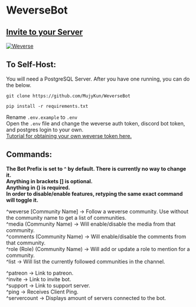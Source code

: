 # WeverseBot

## [Invite to your Server](https://discord.com/oauth2/authorize?client_id=864670527187451914&scope=bot&permissions=2952997936)

<a href="https://top.gg/bot/864670527187451914">
  <img src="https://top.gg/api/widget/864670527187451914.svg" alt="Weverse" />
  </a>

## To Self-Host:

You will need a PostgreSQL Server. After you have one running, you can do the below.  

``git clone https://github.com/MujyKun/WeverseBot``  

``pip install -r requirements.txt``

Rename `.env.example` to `.env`  
Open the `.env` file and change the weverse auth token, discord bot token, and postgres login to your own.  
[Tutorial for obtaining your own weverse token here.](https://weverse.readthedocs.io/en/latest/api.html#get-account-token)

## Commands:

**The Bot Prefix is set to `^` by default. There is currently no way to change it.**  
**Anything in brackets [] is optional.**  
**Anything in () is required.**  
**In order to disable/enable features, retyping the same exact command will toggle it.**


^weverse [Community Name] -> Follow a weverse community. Use without the community name to get a list of communities.  
^media (Community Name) -> Will enable/disable the media from that community.  
^comments (Community Name) -> Will enable/disable the comments from that community.  
^role (Role) (Community Name) -> Will add or update a role to mention for a community.  
^list -> Will list the currently followed communities in the channel.  

^patreon -> Link to patreon.  
^invite -> Link to invite bot.  
^support -> Link to support server.  
^ping -> Receives Client Ping.  
^servercount -> Displays amount of servers connected to the bot.

